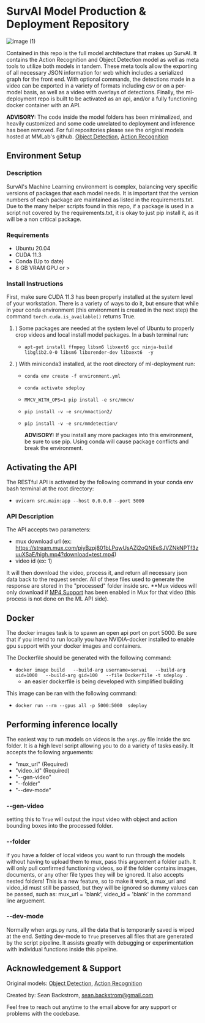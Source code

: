
# SurvAI Model Production & Deployment Repository

![image (1)](https://user-images.githubusercontent.com/29393311/189803632-58275057-3501-4c93-8b75-77c37062d182.png)

Contained in this repo is the full model architecture that makes up SurvAI. It contains the Action Recognition and Object Detection model as well as meta tools to
utilize both models in tandem. These meta tools allow the exporting of all necessary JSON information for web which includes a serialized graph for the front end.
With optional commands, the detections made in a video can be exported in a variety of formats including csv or on a per-model basis, as well as a video with overlays
of detections. Finally, the ml-deployment repo is built to be activated as an api, and/or a fully functioning docker container with an API. 

**ADVISORY:** The code inside the model folders has been minimalized, and heavily customized and some code unrelated to deployment and inference has been removed. 
For full repositories please see the original models hosted at MMLab's github. 
[Object Detection](https://github.com/open-mmlab/mmdetection), 
[Action Recognition](https://github.com/open-mmlab/mmaction2)


## Environment Setup

### Description

SurvAI's Machine Learning environment is complex, balancing very specific versions of packages that each model needs. It is important that the version numbers
of each package are maintained as listed in the requirements.txt. Due to the many helper scripts found in this repo, if a package is used in a script not covered
by the requirements.txt, it is okay to just pip install it, as it will be a non critical package. 

### Requirements

- Ubuntu 20.04
- CUDA 11.3
- Conda (Up to date)
- 8 GB VRAM GPU or > 

### Install Instructions

First, make sure CUDA 11.3 has been properly installed at the system level of your workstation. There is a variety of ways to do it, 
but ensure that while in your conda environment (this environment is created in the next step) the command
``` torch.cuda.is_available() ``` returns True.

1. ) Some packages are needed at the system level of Ubuntu to properly crop videos and local install model packages. In a bash terminal run:
     - ```apt-get install ffmpeg libsm6 libxext6 gcc ninja-build libglib2.0-0 libsm6 libxrender-dev libxext6  -y```
     
2. ) With miniconda3 installed, at the root directory of ml-deployment run:

     -  ```conda env create -f environment.yml```
     -  ```conda activate sdeploy```
     -  ```MMCV_WITH_OPS=1 pip install -e src/mmcv/```
     -  ```pip install -v -e src/mmaction2/```
     -  ```pip install -v -e src/mmdetection/```
     
          **ADVISORY:**  If you install any more packages into this environment, be sure to use pip. Using conda will cause package conflicts and break the environment.


## Activating the API

The RESTful API is activated by the following command in your conda env bash terminal at the root directory:

- ```uvicorn src.main:app --host 0.0.0.0 --port 5000```

### API Description

The API accepts two parameters:
- mux download url (ex: https://stream.mux.com/piyBzpj801bLPqwUsAZj2oQNEeSJVZNkNPTf3zuuXSaE/high.mp4?download=test.mp4)
- video id (ex: 1)

It will then download the video, process it, and return all necessary json data back to the request sender. All of these files used to generate the response
are stored in the "processed" folder inside src. **Mux videos will only download if [MP4 Support](https://docs.mux.com/guides/video/enable-static-mp4-renditions) 
has been enabled in Mux for that video  (this process is not done on the ML API side).

## Docker
The docker images task is to spawn an open api port on port 5000. Be sure that if you intend to run locally you have NVIDIA-docker installed to enable gpu 
support with your docker images and containers.

The Dockerfile should be generated with the following command:
- ```docker image build   --build-arg username=servai   --build-arg uid=1000   --build-arg gid=100   --file Dockerfile -t sdeploy .```
  - an easier dockerfile is being developed with simplified building

This image can be ran with the following command:
- ```docker run --rm --gpus all -p 5000:5000  sdeploy```
 

## Performing inference locally
The easiest way to run models on videos is the ```args.py``` file inside the src folder. It is a high level script allowing you to do a variety of tasks easily.
It accepts the following arguements:
- "mux_url" (Required)
- "video_id" (Required)
- "--gen-video"
- "--folder"
- "--dev-mode"

### --gen-video
setting this to ```True``` will output the input video with object and action bounding boxes into the processed folder.

### --folder
if you have a folder of local videos you want to run through the models without having to upload them to mux, pass this arguement a folder path. It will only
pull confirmed functioning videos, so if the folder contains images, documents, or any other file types they will be ignored. It also accepts nested folders!
This is a new feature, so to make it work, a mux_url and video_id must still be passed, but they will be ignored so dummy values can be passed, such as: 
mux_url = 'blank', video_id = 'blank' in the command line arguement.

### --dev-mode
Normally when args.py runs, all the data that is temporarily saved is wiped at the end. Setting dev-mode to ```True``` preserves all files that are generated
by the script pipeline. It assists greatly with debugging or experimentation with individual functions inside this pipeline.

## Acknowledgement & Support
Original models: [Object Detection](https://github.com/open-mmlab/mmdetection), [Action Recognition](https://github.com/open-mmlab/mmaction2)

Created by: Sean Backstrom, sean.backstrom@gmail.com

Feel free to reach out anytime to the email above for any support or problems with the codebase.
     
     
     
